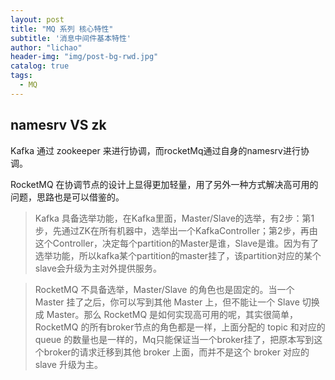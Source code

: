 ```yaml
---
layout: post
title: "MQ 系列 核心特性"
subtitle: '消息中间件基本特性'
author: "lichao"
header-img: "img/post-bg-rwd.jpg"
catalog: true
tags:
  - MQ
---
```


## namesrv VS zk
Kafka 通过 zookeeper 来进行协调，而rocketMq通过自身的namesrv进行协调。

RocketMQ 在协调节点的设计上显得更加轻量，用了另外一种方式解决高可用的问题，思路也是可以借鉴的。

> Kafka 具备选举功能，在Kafka里面，Master/Slave的选举，有2步：第1步，先通过ZK在所有机器中，选举出一个KafkaController；第2步，再由这个Controller，决定每个partition的Master是谁，Slave是谁。因为有了选举功能，所以kafka某个partition的master挂了，该partition对应的某个slave会升级为主对外提供服务。

> RocketMQ 不具备选举，Master/Slave 的角色也是固定的。当一个 Master 挂了之后，你可以写到其他 Master 上，但不能让一个 Slave 切换成 Master。那么 RocketMQ 是如何实现高可用的呢，其实很简单，RocketMQ 的所有broker节点的角色都是一样，上面分配的 topic 和对应的 queue 的数量也是一样的，Mq只能保证当一个broker挂了，把原本写到这个broker的请求迁移到其他 broker 上面，而并不是这个 broker 对应的 slave 升级为主。
